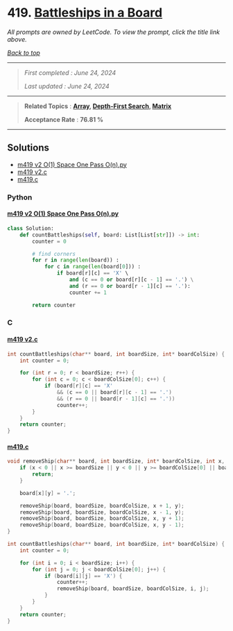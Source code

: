 # 419. [Battleships in a Board](<https://leetcode.com/problems/battleships-in-a-board>)

*All prompts are owned by LeetCode. To view the prompt, click the title link above.*

*[Back to top](<../README.md>)*

------

> *First completed : June 24, 2024*
>
> *Last updated : June 24, 2024*

------

> **Related Topics** : **[Array](<by_topic/Array.md>), [Depth-First Search](<by_topic/Depth-First Search.md>), [Matrix](<by_topic/Matrix.md>)**
>
> **Acceptance Rate** : **76.81 %**

------

## Solutions

- [m419 v2 O(1) Space One Pass O(n).py](<../my-submissions/m419 v2 O(1) Space One Pass O(n).py>)
- [m419 v2.c](<../my-submissions/m419 v2.c>)
- [m419.c](<../my-submissions/m419.c>)
### Python
#### [m419 v2 O(1) Space One Pass O(n).py](<../my-submissions/m419 v2 O(1) Space One Pass O(n).py>)
```Python
class Solution:
    def countBattleships(self, board: List[List[str]]) -> int:
        counter = 0

        # find corners
        for r in range(len(board)) :
            for c in range(len(board[0])) :
                if board[r][c] == 'X' \
                    and (c == 0 or board[r][c - 1] == '.') \
                    and (r == 0 or board[r - 1][c] == '.'):
                    counter += 1

        return counter

```

### C
#### [m419 v2.c](<../my-submissions/m419 v2.c>)
```C
int countBattleships(char** board, int boardSize, int* boardColSize) {
    int counter = 0;

    for (int r = 0; r < boardSize; r++) {
        for (int c = 0; c < boardColSize[0]; c++) {
            if (board[r][c] == 'X'
                && (c == 0 || board[r][c - 1] == '.')
                && (r == 0 || board[r - 1][c] == '.'))
                counter++;
        }
    }
    return counter;
}


```

#### [m419.c](<../my-submissions/m419.c>)
```C
void removeShip(char** board, int boardSize, int* boardColSize, int x, int y) {
    if (x < 0 || x >= boardSize || y < 0 || y >= boardColSize[0] || board[x][y] == '.') {
        return;
    }

    board[x][y] = '.';

    removeShip(board, boardSize, boardColSize, x + 1, y);
    removeShip(board, boardSize, boardColSize, x - 1, y);
    removeShip(board, boardSize, boardColSize, x, y + 1);
    removeShip(board, boardSize, boardColSize, x, y - 1);
}

int countBattleships(char** board, int boardSize, int* boardColSize) {
    int counter = 0;

    for (int i = 0; i < boardSize; i++) {
        for (int j = 0; j < boardColSize[0]; j++) {
            if (board[i][j] == 'X') {
                counter++;
                removeShip(board, boardSize, boardColSize, i, j);
            }
        }
    }
    return counter;
}
```

